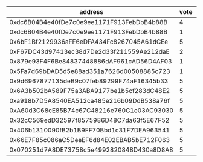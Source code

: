 address|vote|timestamp|signature
---|---|---|---
0xdc6B04B4e40fDe7c0e9ee1171F913FebDbB4b88B|4|1615297535|0xa3253d4fe36d57dd0d642f529a789bff62f3798116145102a2343c365d313bc3444010fcbad2c211be067146f2ca9aa13719a83091f6ef277b61fd01b1ef93041c
0xdc6B04B4e40fDe7c0e9ee1171F913FebDbB4b88B|1|1615297566|0x4a91fd641da88ecbcdad9b05ad78d2e34ac6b1b4457e0d1f806b61ff350b6b026e54ebdd346e10de5a43b12c2debc0e98f1601922a672801bffd8aa76e58a9d91b
0x6bF1Bf2129936aFF6eDFA434Fc8267045A61dCEe|5|1615297584|0x81f39f8a67e464e163806293ff72f4f7d25fa75fa016ab77d3d5b30c71704163692f15a4e555aa724d9ffcea531aeeecd65109486c18ec75054ace0a7abb46061c
0xF67DC43d97413ec38d7De2d33f211559Ae212daE|2|1615297708|0x6b02e3b547f502061b252f92b2b83e2b764105de468c216d591ff282fc4be48d6d43c8bcd5af6f6b872fc7b4adf95b5d536ba98e2338c91fb55c77deb83d76e11b
0x879e93F4F6Be84837448886dAF961cAD56D4AF03|1|1615298101|0x95fe8ae6715b0ad1cc3eb3467e1bc627ffda85dc56de5363ea9bafcbb11118044fbfa709374846739a9db269a77e874c93c83e2bb8bcb59417081ced8e6099871c
0x5Fa7d69bDAD5d5e88ad351a7626d00508885c723|1|1615299194|0xed545c32745709ac46106e98ea2af6eee179be026aceb45808c2009b9d89f04e6edc18cf646a52dfecdcbc5c7826bdcaf912b840c501112cc2ad83b892250dc01b
0x9d6967877135deB9c07feb89299F74aF16345b33|5|1615319853|0x981326b496220120e461a2fb8b9c0866876f41b08f14fbbd3a22df2c72fdca0e3533594115b5a56ce286caf0c0daa58b596c49c5da49e6cc8ced7ab1da85d95d1c
0x6A3b502bA589F75a3ABA9177be1b5cf283dC48E2|5|1615319862|0xad9f775e4e080680dc389db4f3285557388dac145fa6013459bc260e1bcf712b57251a0f5423fb976e45fcfb5903982cdbe5c527846abc4c143c83ac9cf974bc1c
0xa918b7D5A8540EA512ca485e216b09DdB538a76f|5|1615324846|0x6b7d7de929d4431f02bd777c79bc50fbfb4f22ceee6aae189623b2a5cea81b4a2bd2240bdb0af2e6088bc586ffdd846ff5b3b8ff6a3ab1dd53326362af26f1f71b
0xA60d3C68cE85B74c67C48216e760C1e03AC93030|5|1615337747|0x5fb45ce4466a0589f62f4971b5b4d9b109eb53c146e7e65332e14e182b0a6fa35d1b5de0c1536cb3fc1b4e1bd1e70d7cbf85db2c747604d0433883af9934f0041b
0x32cC569edD32597f8575986D48C7da63f5E67F52|5|1615343545|0x9373e9375fa6dc3819eed31893a89014376a27f9899381ae24a05cca628816452b9b592477ea4dc9af93c12c594fe36349c6d6acd6b646f3f5b9d16520b6b2691b
0x406b1310090fB2b1B9FF70Bbd1c31F7DEA963541|5|1615344958|0x4da4a1c2c369828ef0dba6f880983143c0254634a91936b0dc53b9f374cc4e135c140a4fab25f0542923f08246b4472b3272513c0f80500c27b0ff6013c4ef9d1c
0x66E7F85c086aC5DeeEF6d84E02EBAB5bE712F063|5|1615360529|0xee7573d0285364caa5f23f1540da5cc34f9cfa6a79850ea3544442e6cf492eec54c8e266e0ce7d1e3a301dabe9d93b6e784343d402fadd1a2c7bebce12c4a8241c
0x070251d7A8DE73758c5e4992820848D430a8D8A8|5|1615368704|0x6eca11f29d90a45a009c9feac5c397a9f30746dba67721a0813f26a91f0bdee80bf7449572715e0758878dff562232c83dca71217501414f682df56d0decae461b